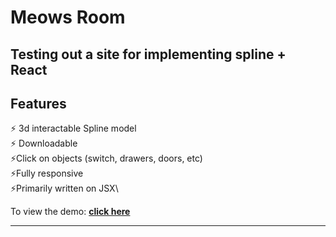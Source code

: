 # Meows Room
## Testing out a site for implementing spline + React
## Features

⚡️ 3d interactable Spline model\
⚡️ Downloadable\
⚡️Click on objects (switch, drawers, doors, etc)\
⚡️Fully responsive\
⚡️Primarily written on JSX\

To view the demo: **[click here](https://meowsroom.netlify.app/)**

---
